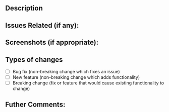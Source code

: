 <!--- Provide a general summary of your changes in the Title above -->

## Description
<!--- Describe your changes in detail -->



## Issues Related (if any):
<!--- Please add the clause "Closes #123" if your change resolves an issue -->



## Screenshots (if appropriate):



## Types of changes
<!--- What types of changes does your code introduce? Put an `x` in all the boxes that apply: -->
- [ ] Bug fix (non-breaking change which fixes an issue)
- [ ] New feature (non-breaking change which adds functionality)
- [ ] Breaking change (fix or feature that would cause existing functionality to change)

## Futher Comments:
<!-- Anything that you would like us to take a note of -->

